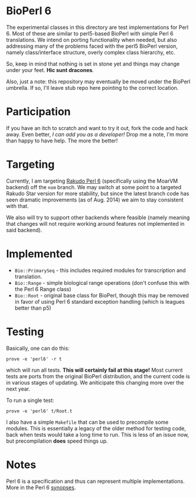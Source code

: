 # BioPerl 6 

The experimental classes in this directory are test implementations for Perl 6.
Most of these are similar to perl5-based BioPerl with simple Perl 6
translations. We intend on porting functionality when needed, but also
addressing many of the problems faced with the perl5 BioPerl version, namely
class/interface structure, overly complex class hierarchy, etc.  

So, keep in mind that nothing is set in stone yet and things may change under
your feet. **Hic sunt dracones**.

Also, just a note: this repository may eventually be moved under the BioPerl
umbrella.  If so, I'll leave stub repo here pointing to the correct location.

# Participation

If you have an itch to scratch and want to try it out, fork the code and hack
away. Even better, *I can add you as a developer!*  Drop me a note, I'm more than
happy to have help.  The more the better!

# Targeting

Currently, I am targeting [Rakudo Perl 6](https://github.com/rakudo/rakudo)
(specifically using the MoarVM backend) off the `nom` branch. We may switch at
some point to a targeted Rakudo Star version for more stability, but since the
latest branch code has seen dramatic improvements (as of Aug. 2014) we aim to
stay consistent with that.

We also will try to support other backends where feasible (namely meaning that
changes will not require working around features not implemented in said
backend).

# Implemented

* `Bio::PrimarySeq` - this includes required modules for transcription and
  translation.
* `Bio::Range` - simple biological range operations (don't confuse this with the
  Perl 6 Range class)
* `Bio::Root` - original base class for BioPerl, though this may be removed in
  favor of using Perl 6 standard exception handling (which is leagues better
  than p5)

# Testing

Basically, one can do this:

```
prove -e 'perl6' -r t
``` 

which will run all tests. **This will certainly fail at this stage!** Most
current tests are ports from the original BioPerl distribution, and the current
code is in various stages of updating. We aniticipate this changing more over
the next year.

To run a single test:

```
prove -e 'perl6' t/Root.t
``` 

I also have a simple `Makefile` that can be used to precompile some modules.
This is essentially a legacy of the older method for testing code, back when
tests would take a long time to run. This is less of an issue now, but
precompilation **does** speed things up.

# Notes

Perl 6 is a specification and thus can represent multiple implementations. More
in the Perl 6 [synopses](http://feather.perl6.nl/syn/).
